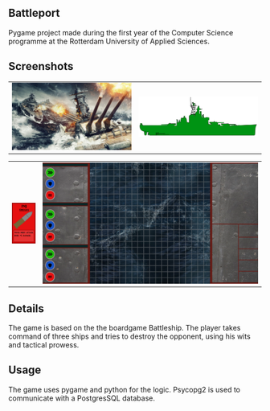 ## Battleport

Pygame project made during the first year of the Computer Science programme at the Rotterdam University of Applied Sciences.

## Screenshots

<table>
    <tr>
        <td>
            <img alt="Background" src="Battleport/Background.jpg">
        </td>
        <td>
            <img alt="Battleship HP" src="Battleport/BattleshipSprite.png">
        </td>
    </tr>
</table>

<table>
    <tr>
        <td>
            <img alt="Full Metal Jacket PowerUp" src="Battleport/FMJ.png">
        </td>
        <td>
            <img alt="Game Field" src="Battleport/Speelbord.png">
        </td>
    </tr>
</table>

## Details

The game is based on the the boardgame Battleship. The player takes command of three ships and tries to destroy the opponent, using his wits and tactical prowess.

## Usage

The game uses pygame and python for the logic. Psycopg2 is used to communicate with a PostgresSQL database.
